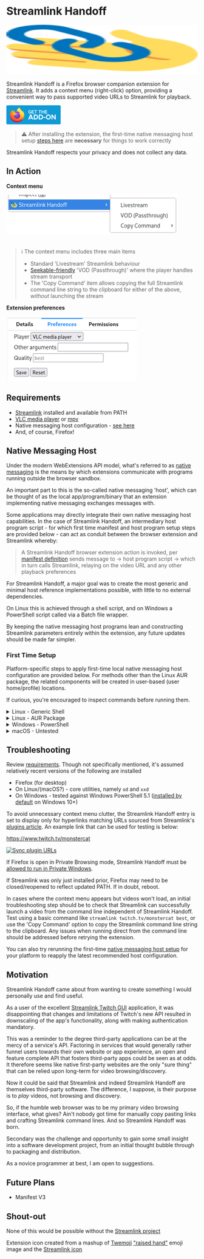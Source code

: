 # Streamlink Handoff

<img src="/extension/icon.svg" width="100%" height="130">

Streamlink Handoff is a Firefox browser companion extension for [Streamlink](https://streamlink.github.io). It adds a context menu (right-click) option, providing a convenient way to pass supported video URLs to Streamlink for playback.

[<img src="/img/get-the-addon-fx-apr-2020.svg" height="50">](https://addons.mozilla.org/firefox/addon/streamlink-handoff/)

> :warning: After installing the extension, the first-time native messaging host setup [steps here](#first-time-setup) are **necessary** for things to work correctly

Streamlink Handoff respects your privacy and does not collect any data.

## In Action

**Context menu**

<kbd>
  <picture>
    <source media="(prefers-color-scheme: dark)" srcset="https://raw.githubusercontent.com/bgh-github/streamlink-handoff/main/img/context-menu-dark.png">
    <img src="https://raw.githubusercontent.com/bgh-github/streamlink-handoff/main/img/context-menu.png">
  </picture>
</kbd>
<br/>
<br/>

> :information_source: The context menu includes three main items
> * Standard 'Livestream' Streamlink behaviour
> * [Seekable-friendly](https://github.com/streamlink/streamlink/issues/134) 'VOD (Passthrough)' where the player handles stream transport
> * The 'Copy Command' item allows copying the full Streamlink command line string to the clipboard for either of the above, _without_ launching the stream

**Extension preferences**

<kbd>
  <picture>
    <source media="(prefers-color-scheme: dark)" srcset="https://raw.githubusercontent.com/bgh-github/streamlink-handoff/main/img/options-dark.png">
    <img src="https://raw.githubusercontent.com/bgh-github/streamlink-handoff/main/img/options.png">
  </picture>
</kbd>

## Requirements

* [Streamlink](https://streamlink.github.io/install.html) installed and available from PATH
* [VLC media player](https://www.videolan.org/vlc/#download) or [mpv](https://mpv.io/installation/)
* Native messaging host configuration - [see here](#first-time-setup)
* And, of course, Firefox!

## Native Messaging Host

Under the modern WebExtensions API model, what's referred to as [native messaging](https://developer.mozilla.org/docs/Mozilla/Add-ons/WebExtensions/Native_messaging) is the means by which extensions communicate with programs running outside the browser sandbox.

An important part to this is the so-called native messaging 'host', which can be thought of as the local app/program/binary that an extension implementing native messaging exchanges messages with.

Some applications may directly integrate their own native messaging host capabilities. In the case of Streamlink Handoff, an intermediary host program script - for which first time manifest and host program setup steps are provided below - can act as conduit between the browser extension and Streamlink whereby:

> A Streamlink Handoff browser extension action is invoked, per [manifest definition](https://developer.mozilla.org/docs/Mozilla/Add-ons/WebExtensions/Native_messaging#app_manifest) sends message to -> host program script -> which in turn calls Streamlink, relaying on the video URL and any other playback preferences

For Streamlink Handoff, a major goal was to create the most generic and minimal host reference implementations possible, with little to no external dependencies.

On Linux this is achieved through a shell script, and on Windows a PowerShell script called via a Batch file wrapper.

By keeping the native messaging host programs lean and constructing Streamlink parameters entirely within the extension, any future updates should be made far simpler.

### First Time Setup

Platform-specific steps to apply first-time local native messaging host configuration are provided below. For methods other than the Linux AUR package, the related components will be created in user-based (user home/profile) locations.

If curious, you're encouraged to inspect commands before running them.

<details>
  <summary>Linux - Generic Shell</summary>

  Simply copy/paste the below script block into your terminal and execute.

  This should create two Streamlink Handoff files (.json and .sh) under `$HOME/.mozilla/native-messaging-hosts`.

  ```bash
  host_dir="${HOME}/.mozilla/native-messaging-hosts"
  mkdir --parents "${host_dir}"

  host_name=streamlink_handoff_host
  host_program=streamlink-handoff.sh

  # manifest
  cat > "${host_dir}/${host_name}.json" << EOF
  {
    "name": "${host_name}",
    "description": "Streamlink Handoff native messaging host - Linux",
    "path": "${host_dir}/${host_program}",
    "type": "stdio",
    "allowed_extensions": ["streamlink-handoff@bgh.io"]
  }
  EOF

  # host program
  cat > "${host_dir}/${host_program}" << 'EOF'
  #!/bin/bash

  message_byte_length=$(od --address-radix=n --read-bytes=4 --format=dL | tr --delete " ")
  message=$(od --address-radix=n --read-bytes="${message_byte_length}" --format=x1 | xxd --plain --revert)
  message=$(echo "${message}" | sed --expression='s/^"\(.*\)"$/\1/')

  streamlink ${message} > /dev/null 2>&1
  EOF

  chmod u+x "${host_dir}/${host_program}"
  ```

</details>

<details>
  <summary>Linux - AUR Package</summary>

  Users of Arch-based distros with access to the Arch User Repository (AUR) can install the [streamlink-handoff-host](https://aur.archlinux.org/packages/streamlink-handoff-host) AUR package.

  ```shell
  # using makepkg
  pkgname=streamlink-handoff-host
  git clone "https://aur.archlinux.org/${pkgname}.git"
  cd "${pkgname}" || exit
  makepkg --install --syncdeps

  # aur helper example
  [paru|yay] --sync streamlink-handoff-host
  ```

  Note: in line with [packaging guidelines](https://wiki.archlinux.org/title/Arch_package_guidelines#Directories), the necessary two Streamlink Handoff files are installed to `/usr/lib/mozilla/native-messaging-hosts`. Therefore making the native messaging host available to execute globally

</details>

<details>
  <summary>Windows - PowerShell</summary>

  Copying/pasting commands directly into the PowerShell console can be unreliable, so it's a good idea to instead copy the below script block into a new PowerShell ISE file and run (Ctrl + a to select all > F8 to run selection).

  This should create a registry entry in addition to three Streamlink Handoff files (.json, .bat and .ps1) under `%APPDATA%\streamlink-handoff`.

  ```powershell
  $HostFolderPath = Join-Path -Path $Env:APPDATA -ChildPath streamlink-handoff
  If (-Not (Test-Path -Path $HostFolderPath)) {New-Item -Path $HostFolderPath -ItemType Directory}

  $HostName = "streamlink_handoff_host"
  $HostProgram = "streamlink-handoff.bat"

  # Manifest
  $MainifestContent = @"
  {
    "name": "$HostName",
    "description": "Streamlink Handoff native messaging host - Windows",
    "path": "$HostProgram",
    "type": "stdio",
    "allowed_extensions": ["streamlink-handoff@bgh.io"]
  }
  "@

  $ManifestFile = New-Item -Path (Join-Path -Path $HostFolderPath -ChildPath "$HostName.json") -Value $MainifestContent -Force

  $RegKey = "HKCU:\SOFTWARE\Mozilla\NativeMessagingHosts\$HostName"
  If (-Not (Test-Path -Path $RegKey)) {New-Item -Path $RegKey -Force}
  Set-ItemProperty -Path $RegKey -Name "(Default)" -Value $ManifestFile.FullName -Type String -Force

  # Host Program(s)
  $BatchFileContent = "@echo off & powershell -NoProfile -ExecutionPolicy Bypass -File `"$(Join-Path -Path $HostFolderPath -ChildPath streamlink-handoff.ps1)`""
  Set-Content -Path (Join-Path -Path $HostFolderPath -ChildPath $HostProgram) -Value $BatchFileContent -Force

  $PSFileContent = @'
  $BinaryReader = New-Object -TypeName System.IO.BinaryReader([System.Console]::OpenStandardInput())

  $MessageByteLength = $BinaryReader.ReadInt32()
  $Message = [System.Text.Encoding]::UTF8.GetString($BinaryReader.ReadBytes($MessageByteLength))
  $Message = $Message.Trim('"')

  Invoke-CimMethod -ClassName Win32_Process -Arguments @{CommandLine="$((Get-Command -Name streamlink).Source) $Message"} -MethodName Create | Out-Null
  '@

  Set-Content -Path (Join-Path -Path $HostFolderPath streamlink-handoff.ps1) -Value $PSFileContent -Force
  ```

</details>

<details>
  <summary>macOS - Untested</summary>

  I don't currently have the means to test on macOS. The Linux setup and host program shell scripts however should presumably work without too many modifications - be aware of distinct macOS [manifest locations](https://developer.mozilla.org/docs/Mozilla/Add-ons/WebExtensions/Native_manifests#macos).

</details>

## Troubleshooting

Review [requirements](#requirements). Though not specifically mentioned, it's assumed relatively recent versions of the following are installed

* Firefox (for desktop)
* On Linux/(macOS?) - core utilities, namely `od` and `xxd`
* On Windows - tested against Windows PowerShell 5.1 ([installed by default](https://learn.microsoft.com/powershell/scripting/windows-powershell/install/windows-powershell-system-requirements#windows-powershell-51) on Windows 10+)

To avoid unnecessary context menu clutter, the Streamlink Handoff entry is set to display only for hyperlinks matching URLs sourced from Streamlink's [plugins article](https://streamlink.github.io/plugins.html). An example link that can be used for testing is below:

<https://www.twitch.tv/monstercat>

[![Sync plugin URLs](../../actions/workflows/sync-plugin-urls.yml/badge.svg)](../../actions/workflows/sync-plugin-urls.yml)

If Firefox is open in Private Browsing mode, Streamlink Handoff must be [allowed to run in Private Windows](https://support.mozilla.org/kb/extensions-private-browsing).

If Streamlink was only just installed prior, Firefox may need to be closed/reopened to reflect updated PATH. If in doubt, reboot.

In cases where the context menu appears but videos won't load, an initial troubleshooting step should be to check that Streamlink can successfully launch a video from the command line independent of Streamlink Handoff. Test using a basic command like `streamlink twitch.tv/monstercat best`, or use the 'Copy Command' option to copy the Streamlink command line string to the clipboard. Any issues when running direct from the command line should be addressed before retrying the extension.

You can also try rerunning the first-time [native messaging host setup](#first-time-setup) for your platform to reapply the latest recommended host configuration.

## Motivation

Streamlink Handoff came about from wanting to create something I would personally use and find useful.

As a user of the excellent [Streamlink Twitch GUI](https://streamlink.github.io/streamlink-twitch-gui/) application, it was disappointing that changes and limitations of Twitch's new API resulted in downscaling of the app's functionality, along with making authentication mandatory.

This was a reminder to the degree third-party applications can be at the mercy of a service's API. Factoring in services that would generally rather funnel users towards their own website or app experience, an open and feature complete API that fosters third-party apps could be seen as at odds. It therefore seems like native first-party websites are the only "sure thing" that can be relied upon long-term for video browsing/discovery.

Now it could be said that Streamlink and indeed Streamlink Handoff are themselves third-party software. The difference, I suppose, is their purpose is to _play_ videos, not browsing and discovery.

So, if the humble web browser was to be my primary video browsing interface, what gives? Ain't nobody got time for manually copy pasting links and crafting Streamlink command lines. And so Streamlink Handoff was born.

Secondary was the challenge and opportunity to gain some small insight into a software development project, from an initial thought bubble through to packaging and distribution.

As a novice programmer at best, I am open to suggestions.

## Future Plans

* Manifest V3

## Shout-out

None of this would be possible without the [Streamlink project](https://github.com/streamlink/streamlink)

Extension icon created from a mashup of [Twemoji](https://twemoji.twitter.com) ["raised hand"](https://github.com/twitter/twemoji/blob/master/assets/svg/270b.svg) emoji image and the [Streamlink icon](https://github.com/streamlink/streamlink/blob/master/icon.svg)
